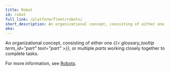```yaml
---
title: Robot
id: robot
full_link: /platform/fleet/robots/
short_description: An organizational concept, consisting of either one part, or multiple parts working closely together to complete tasks.
aka:
---
```


An organizational concept, consisting of either one _{{< glossary_tooltip term_id="part" text="part" >}}_, or multiple _parts_ working closely together to complete tasks.

For more information, see [Robots](/platform/fleet/robots/).
